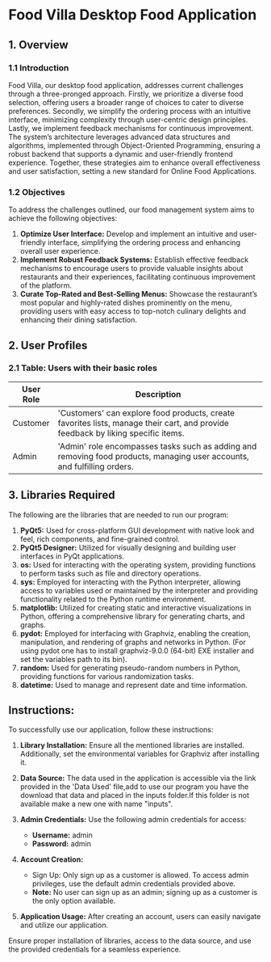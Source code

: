 # Food Villa Desktop Food Application

## 1. Overview

### 1.1 Introduction
Food Villa, our desktop food application, addresses current challenges through a three-pronged approach. Firstly, we prioritize a diverse food selection, offering users a broader range of choices to cater to diverse preferences. Secondly, we simplify the ordering process with an intuitive interface, minimizing complexity through user-centric design principles. Lastly, we implement feedback mechanisms for continuous improvement. The system’s architecture leverages advanced data structures and algorithms, implemented through Object-Oriented Programming, ensuring a robust backend that supports a dynamic and user-friendly frontend experience. Together, these strategies aim to enhance overall effectiveness and user satisfaction, setting a new standard for Online Food Applications.

### 1.2 Objectives
To address the challenges outlined, our food management system aims to achieve the following objectives:
1. **Optimize User Interface:** Develop and implement an intuitive and user-friendly interface, simplifying the ordering process and enhancing overall user experience.
2. **Implement Robust Feedback Systems:** Establish effective feedback mechanisms to encourage users to provide valuable insights about restaurants and their experiences, facilitating continuous improvement of the platform.
3. **Curate Top-Rated and Best-Selling Menus:** Showcase the restaurant’s most popular and highly-rated dishes prominently on the menu, providing users with easy access to top-notch culinary delights and enhancing their dining satisfaction.

## 2. User Profiles

### 2.1 Table: Users with their basic roles
| User Role | Description |
|-----------|-------------|
| Customer  | 'Customers' can explore food products, create favorites lists, manage their cart, and provide feedback by liking specific items. |
| Admin     | 'Admin' role encompasses tasks such as adding and removing food products, managing user accounts, and fulfilling orders. |

## 3. Libraries Required

The following are the libraries that are needed to run our program:
1. **PyQt5:** Used for cross-platform GUI development with native look and feel, rich components, and fine-grained control.
2. **PyQt5 Designer:** Utilized for visually designing and building user interfaces in PyQt applications.
3. **os:** Used for interacting with the operating system, providing functions to perform tasks such as file and directory operations.
4. **sys:** Employed for interacting with the Python interpreter, allowing access to variables used or maintained by the interpreter and providing functionality related to the Python runtime environment.
5. **matplotlib:** Utilized for creating static and interactive visualizations in Python, offering a comprehensive library for generating charts, and graphs.
6. **pydot:** Employed for interfacing with Graphviz, enabling the creation, manipulation, and rendering of graphs and networks in Python. (For using pydot one has to install graphviz-9.0.0 (64-bit) EXE installer and set the variables path to its bin).
7. **random:** Used for generating pseudo-random numbers in Python, providing functions for various randomization tasks.
8. **datetime:** Used to manage and represent date and time information.

## Instructions:

To successfully use our application, follow these instructions:

1. **Library Installation:** Ensure all the mentioned libraries are installed. Additionally, set the environmental variables for Graphviz after installing it.

2. **Data Source:** The data used in the application is accessible via the link provided in the 'Data Used' file,add to use our program you have the download that data and placed in the inputs folder.If this folder is not available make a new one with name "inputs".

3. **Admin Credentials:** Use the following admin credentials for access:
   - **Username:** admin
   - **Password:** admin

4. **Account Creation:**
   - Sign Up: Only sign up as a customer is allowed. To access admin privileges, use the default admin credentials provided above.
   - **Note:** No user can sign up as an admin; signing up as a customer is the only option available.
   
5. **Application Usage:** After creating an account, users can easily navigate and utilize our application.

Ensure proper installation of libraries, access to the data source, and use the provided credentials for a seamless experience.

